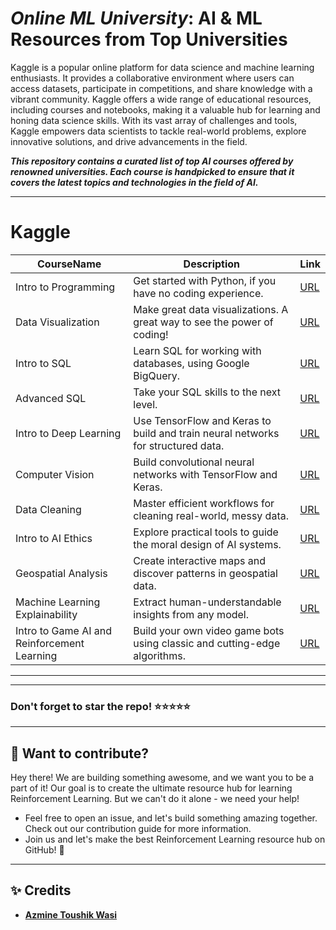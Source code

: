 # ***Online ML University***: **AI & ML Resources from Top Universities**
Kaggle is a popular online platform for data science and machine learning enthusiasts. It provides a collaborative environment where users can access datasets, participate in competitions, and share knowledge with a vibrant community. Kaggle offers a wide range of educational resources, including courses and notebooks, making it a valuable hub for learning and honing data science skills. With its vast array of challenges and tools, Kaggle empowers data scientists to tackle real-world problems, explore innovative solutions, and drive advancements in the field.

***This repository contains a curated list of top AI courses offered by renowned universities. Each course is handpicked to ensure that it covers the latest topics and technologies in the field of AI.***


---


# **Kaggle**
| CourseName                                              | Description                                                      | Link                                                                                      |
| ------------------------------------------------- | ---------------------------------------------------------------- | ----------------------------------------------------------------------------------------- |
| Intro to Programming                              | Get started with Python, if you have no coding experience.       | [URL](https://www.kaggle.com/learn/intro-to-programming)                                   |
| Data Visualization                                | Make great data visualizations. A great way to see the power of coding! | [URL](https://www.kaggle.com/learn/data-visualization)                                     |
| Intro to SQL                                      | Learn SQL for working with databases, using Google BigQuery.      | [URL](https://www.kaggle.com/learn/intro-to-sql)                                           |
| Advanced SQL                                      | Take your SQL skills to the next level.                          | [URL](https://www.kaggle.com/learn/advanced-sql)                                           |
| Intro to Deep Learning                            | Use TensorFlow and Keras to build and train neural networks for structured data. | [URL](https://www.kaggle.com/learn/intro-to-deep-learning)                                 |
| Computer Vision                                   | Build convolutional neural networks with TensorFlow and Keras.   | [URL](https://www.kaggle.com/learn/computer-vision)                                        |
| Data Cleaning                                     | Master efficient workflows for cleaning real-world, messy data.  | [URL](https://www.kaggle.com/learn/data-cleaning)                                          |
| Intro to AI Ethics                                | Explore practical tools to guide the moral design of AI systems. | [URL](https://www.kaggle.com/learn/intro-to-ai-ethics)                                     |
| Geospatial Analysis                               | Create interactive maps and discover patterns in geospatial data. | [URL](https://www.kaggle.com/learn/geospatial-analysis)                                    |
| Machine Learning Explainability                   | Extract human-understandable insights from any model.            | [URL](https://www.kaggle.com/learn/machine-learning-explainability)                        |
| Intro to Game AI and Reinforcement Learning        | Build your own video game bots using classic and cutting-edge algorithms. | [URL](https://www.kaggle.com/learn/intro-to-game-ai-and-reinforcement-learning)            |



---
---

### Don't forget to **star** the repo! ⭐⭐⭐⭐⭐

---
## 👋 **Want to contribute?**

Hey there! We are building something awesome, and we want you to be a part of it! Our goal is to create the ultimate resource hub for learning Reinforcement Learning. But we can't do it alone - we need your help!
- Feel free to open an issue, and let's build something amazing together. Check out our contribution guide for more information.
- Join us and let's make the best Reinforcement Learning resource hub on GitHub! 🚀

---

## ✨ **Credits**
- [**Azmine Toushik Wasi**]()
